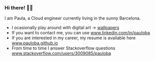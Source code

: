 ### Hi there! 🏴‍☠️<br>

<!---
 <img src="https://github.com/pauloba/pauloba/blob/main/octogata.png" alt="kubernoia" style="width:50%;"> <br>
-->
 
I am Paula, a Cloud engineer currently living in the sunny Barcelona.

- I ocasionally play around with digital art → <a href="https://pauloba.github.io/art.html">wallpapers</a>
- If you want to contact me, you can use <a href="https://www.linkedin.com/in/pauloba">www.linkedin.com/in/pauloba</a>
- If you are interested in my career, my resume is available here <a href="https://pauloba.github.io/main-resources/resume.pdf">www.pauloba.github.io</a>
- From time to time I answer Stackoverflow questions <a href="https://stackoverflow.com/users/3009085/pauloba">www.stackoverflow.com/users/3009085/pauloba</a>
